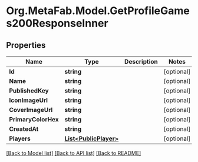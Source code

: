 
# Org.MetaFab.Model.GetProfileGames200ResponseInner

## Properties

Name | Type | Description | Notes
------------ | ------------- | ------------- | -------------
**Id** | **string** |  | [optional] 
**Name** | **string** |  | [optional] 
**PublishedKey** | **string** |  | [optional] 
**IconImageUrl** | **string** |  | [optional] 
**CoverImageUrl** | **string** |  | [optional] 
**PrimaryColorHex** | **string** |  | [optional] 
**CreatedAt** | **string** |  | [optional] 
**Players** | [**List&lt;PublicPlayer&gt;**](PublicPlayer.md) |  | [optional] 

[[Back to Model list]](../README.md#documentation-for-models)
[[Back to API list]](../README.md#documentation-for-api-endpoints)
[[Back to README]](../README.md)

